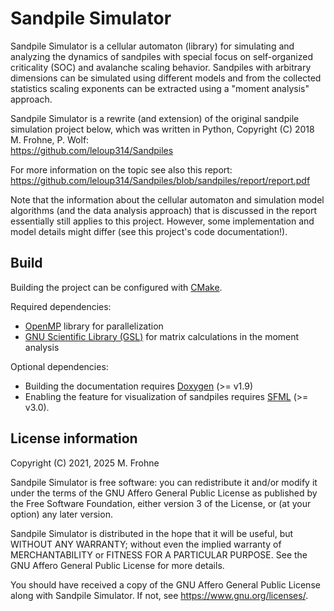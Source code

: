# Sandpile Simulator

Sandpile Simulator is a cellular automaton (library) for simulating and analyzing the dynamics of
sandpiles with special focus on self-organized criticality (SOC) and avalanche scaling behavior.
Sandpiles with arbitrary dimensions can be simulated using different models and from the
collected statistics scaling exponents can be extracted using a "moment analysis" approach.

Sandpile Simulator is a rewrite (and extension) of the original sandpile simulation
project below, which was written in Python, Copyright (C) 2018 M. Frohne, P. Wolf:  
https://github.com/leloup314/Sandpiles

For more information on the topic see also this report:  
https://github.com/leloup314/Sandpiles/blob/sandpiles/report/report.pdf

Note that the information about the cellular automaton and simulation model algorithms (and the
data analysis approach) that is discussed in the report essentially still applies to this project.
However, some implementation and model details might differ (see this project's code documentation!).

## Build

Building the project can be configured with [CMake](https://cmake.org/).

Required dependencies:
- [OpenMP](https://www.openmp.org/) library for parallelization
- [GNU Scientific Library (GSL)](https://www.gnu.org/software/gsl/) for matrix calculations in the moment analysis

Optional dependencies:
- Building the documentation requires [Doxygen](https://github.com/doxygen/doxygen) (>= v1.9)
- Enabling the feature for visualization of sandpiles requires [SFML](https://github.com/SFML/SFML) (>= v3.0).

## License information

Copyright (C) 2021, 2025 M. Frohne

Sandpile Simulator is free software: you can redistribute it and/or modify
it under the terms of the GNU Affero General Public License as published
by the Free Software Foundation, either version 3 of the License,
or (at your option) any later version.

Sandpile Simulator is distributed in the hope that it will be useful,
but WITHOUT ANY WARRANTY; without even the implied warranty of
MERCHANTABILITY or FITNESS FOR A PARTICULAR PURPOSE.
See the GNU Affero General Public License for more details.

You should have received a copy of the GNU Affero General Public License
along with Sandpile Simulator. If not, see <https://www.gnu.org/licenses/>.
